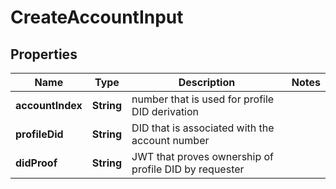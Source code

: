 # CreateAccountInput

## Properties

| Name             | Type       | Description                                           | Notes |
| ---------------- | ---------- | ----------------------------------------------------- | ----- |
| **accountIndex** | **String** | number that is used for profile DID derivation        |       |
| **profileDid**   | **String** | DID that is associated with the account number        |       |
| **didProof**     | **String** | JWT that proves ownership of profile DID by requester |       |
